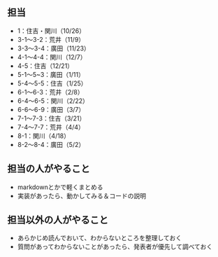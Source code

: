 ## 担当
* 1：住吉・関川（10/26）
* 3-1～3-2：荒井（11/9）
* 3-3～3-4：廣田（11/23）
* 4-1～4-4：関川（12/7）
* 4-5：住吉（12/21）
* 5-1～5~3：廣田（1/11）
* 5-4～5-5：住吉（1/25）
* 6-1～6-3：荒井（2/8）
* 6-4～6-5：関川（2/22）
* 6-6～6-9：廣田（3/7）
* 7-1～7-3：住吉（3/21）
* 7-4～7-7：荒井（4/4）
* 8-1：関川（4/18）
* 8-2～8-4：廣田（5/2）

## 担当の人がやること
* markdownとかで軽くまとめる
* 実装があったら、動かしてみる＆コードの説明

## 担当以外の人がやること
* あらかじめ読んでおいて、わからないところを整理しておく
* 質問があってわからないことがあったら、発表者が優先して調べておく